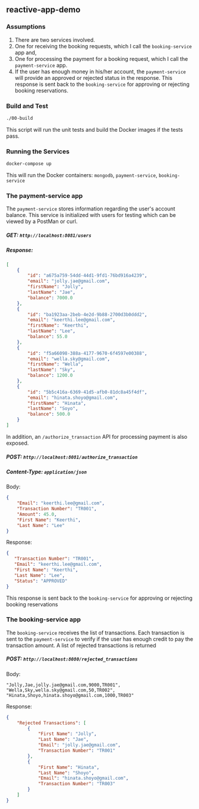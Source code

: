 ## reactive-app-demo

### Assumptions
1. There are two services involved. 
2. One for receiving the booking requests, which I call the `booking-service` app and,
3. One for processing the payment for a booking request, which I call the `payment-service` app.
4. If the user has enough money in his/her account, the `payment-service` will provide an approved or rejected status
   in the response. This response is sent back to the `booking-service` for approving or rejecting booking reservations.

### Build and Test
```bash
./00-build
```
This script will run the unit tests and build the Docker images if the tests pass.

### Running the Services
```bash
docker-compose up
```
This will run the Docker containers: `mongodb`, `payment-service`, `booking-service`

### The payment-service app
The `payment-service` stores information regarding the user's account balance. This service is initialized with users
for testing which can be viewed by a PostMan or curl.
##### GET: `http://localhost:8081/users`
##### Response:
```json
[
    {
        "id": "a675a759-54dd-44d1-9fd1-76bd916a4239",
        "email": "jolly.jae@gmail.com",
        "firstName": "Jolly",
        "lastName": "Jae",
        "balance": 7000.0
    },
    {
        "id": "ba1923aa-2beb-4e2d-9b88-2700d3b0ddd2",
        "email": "keerthi.lee@gmail.com",
        "firstName": "Keerthi",
        "lastName": "Lee",
        "balance": 55.0
    },
    {
        "id": "f5a66098-388a-4177-9670-6f4597e00388",
        "email": "wella.sky@gmail.com",
        "firstName": "Wella",
        "lastName": "Sky",
        "balance": 1200.0
    },
    {
        "id": "5b5c416a-6369-41d5-afb0-81dc8a45f4df",
        "email": "hinata.shoyo@gmail.com",
        "firstName": "Hinata",
        "lastName": "Soyo",
        "balance": 500.0
    }
]
```
In addition, an `/authorize_transaction` API for processing payment is also exposed.
##### POST: `http://localhost:8081/authorize_transaction`
##### Content-Type: `application/json`

Body:
```json
{
    "Email": "keerthi.lee@gmail.com",
    "Transaction Number": "TR001",
    "Amount": 45.0,
    "First Name": "Keerthi",
    "Last Name": "Lee"
}
```
Response:
```json
{
   "Transaction Number": "TR001",
   "Email": "keerthi.lee@gmail.com",
   "First Name": "Keerthi",
   "Last Name": "Lee",
   "Status": "APPROVED"
}
```
This response is sent back to the `booking-service` for approving or rejecting booking reservations


### The booking-service app
The `booking-service` receives the list of transactions. Each transaction is sent to the `payment-service` to verify
if the user has enough credit to pay the transaction amount. A list of rejected transactions is returned
##### POST: `http://localhost:8080/rejected_transactions`
Body:
```text
"Jolly,Jae,jolly.jae@gmail.com,9000,TR001",
"Wella,Sky,wella.sky@gmail.com,50,TR002",
"Hinata,Shoyo,hinata.shoyo@gmail.com,1000,TR003"
```
Response:
```json
{
    "Rejected Transactions": [
        {
            "First Name": "Jolly",
            "Last Name": "Jae",
            "Email": "jolly.jae@gmail.com",
            "Transaction Number": "TR001"
        },
        {
            "First Name": "Hinata",
            "Last Name": "Shoyo",
            "Email": "hinata.shoyo@gmail.com",
            "Transaction Number": "TR003"
        }
    ]
}
```
